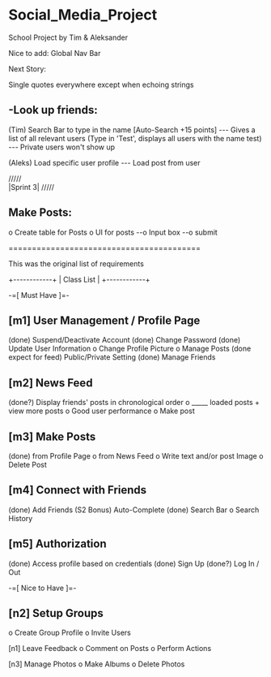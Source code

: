 # Social_Media_Project
School Project by Tim & Aleksander

Nice to add: Global Nav Bar

Next Story:


Single quotes everywhere except when echoing strings

-Look up friends:
-----------------
(Tim) 
Search Bar to type in the name [Auto-Search +15 points]
--- Gives a list of all relevant users (Type in 'Test', displays all users with the name test)
--- Private users won't show up

(Aleks) 
Load specific user profile
--- Load post from user



/\/\/\/\/\
|Sprint 3|
\/\/\/\/\/

Make Posts:
-----------
o Create table for Posts
o UI for posts
--o Input box
--o submit


=========================================

This was the original list of requirements

+------------+
| Class List |
+------------+

-=[ Must Have ]=-

[m1] User Management / Profile Page
-----------------------------------
(done) Suspend/Deactivate Account
(done) Change Password
(done) Update User Information
o Change Profile Picture
o Manage Posts
(done expect for feed) Public/Private Setting
(done) Manage Friends

[m2] News Feed
--------------
(done?) Display friends' posts in chronological order
 o _____ loaded posts + view more posts
 o Good user performance
 o Make post

[m3] Make Posts
---------------
(done) from Profile Page
 o from News Feed
 o Write text and/or post Image
 o Delete Post

[m4] Connect with Friends
-------------------------
(done) Add Friends
(S2 Bonus) Auto-Complete 
(done) Search Bar
 o Search History

[m5] Authorization
------------------
(done) Access profile based on credentials
(done) Sign Up
(done?) Log In / Out


-=[ Nice to Have ]=-

[n2] Setup Groups
-----------------
 o Create Group Profile
 o Invite Users

[n1] Leave Feedback
 o Comment on Posts
 o Perform Actions

[n3] Manage Photos
 o Make Albums
 o Delete Photos
